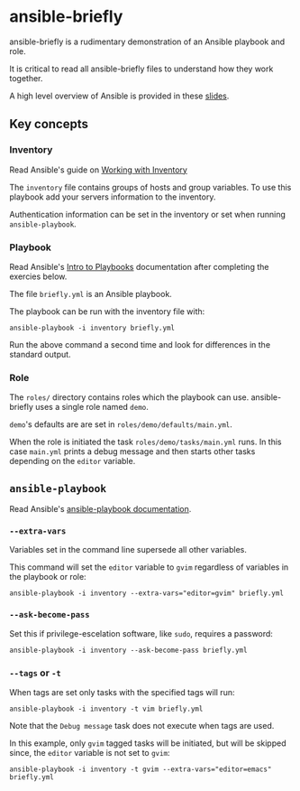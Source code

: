 # ansible-briefly

ansible-briefly is a rudimentary demonstration of an Ansible playbook and role.

It is critical to read all ansible-briefly files to understand how they work together.

A high level overview of Ansible is provided in these [slides](https://eslerm.github.io/ansible-briefly/).

## Key concepts

### Inventory

Read Ansible's guide on [Working with Inventory](https://docs.ansible.com/ansible/latest/user_guide/intro_inventory.html)

The `inventory` file contains groups of hosts and group variables. To use this playbook add your servers information to the inventory.

Authentication information can be set in the inventory or set when running `ansible-playbook`.

### Playbook

Read Ansible's [Intro to Playbooks](https://docs.ansible.com/ansible/latest/user_guide/playbooks.html) documentation after completing the exercies below.

The file `briefly.yml` is an Ansible playbook.

The playbook can be run with the inventory file with:
```
ansible-playbook -i inventory briefly.yml
```

Run the above command a second time and look for differences in the standard output.

### Role

The `roles/` directory contains roles which the playbook can use. ansible-briefly uses a single role named `demo`.

`demo`'s defaults are are set in `roles/demo/defaults/main.yml`. 

When the role is initiated the task `roles/demo/tasks/main.yml` runs. In this case `main.yml` prints a debug message and then starts other tasks depending on the `editor` variable.

## `ansible-playbook` 

Read Ansible's [ansible-playbook documentation](https://docs.ansible.com/ansible/latest/cli/ansible-playbook.html).

### `--extra-vars`

Variables set in the command line supersede all other variables.

This command will set the `editor` variable to `gvim` regardless of variables in the playbook or role:
```
ansible-playbook -i inventory --extra-vars="editor=gvim" briefly.yml
```

### `--ask-become-pass`

Set this if privilege-escelation software, like `sudo`, requires a password:
```
ansible-playbook -i inventory --ask-become-pass briefly.yml
```

### `--tags` or `-t`

When tags are set only tasks with the specified tags will run:
```
ansible-playbook -i inventory -t vim briefly.yml
```

Note that the `Debug message` task does not execute when tags are used.

In this example, only `gvim` tagged tasks will be initiated, but will be skipped since, the `editor` variable is not set to `gvim`:
```
ansible-playbook -i inventory -t gvim --extra-vars="editor=emacs" briefly.yml
```

